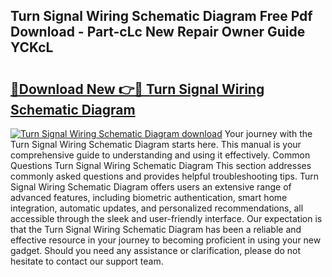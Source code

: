 ## Turn Signal Wiring Schematic Diagram Free Pdf Download - Part-cLc New Repair Owner Guide YCKcL

# <h2><a href="http://dfi8bz.blite.top/?on=Turn+Signal+Wiring+Schematic+Diagram">🔗Download New 👉🔴 Turn Signal Wiring Schematic Diagram</a></h2>

[![Turn Signal Wiring Schematic Diagram download](https://i.imgur.com/lujVjoI.png)](http://dfi8bz.blite.top/?on=Turn+Signal+Wiring+Schematic+Diagram)
Your journey with the Turn Signal Wiring Schematic Diagram starts here. This manual is your comprehensive guide to understanding and using it effectively. Common Questions Turn Signal Wiring Schematic Diagram This section addresses commonly asked questions and provides helpful troubleshooting tips. Turn Signal Wiring Schematic Diagram offers users an extensive range of advanced features, including biometric authentication, smart home integration, automatic updates, and personalized recommendations, all accessible through the sleek and user-friendly interface. Our expectation is that the Turn Signal Wiring Schematic Diagram has been a reliable and effective resource in your journey to becoming proficient in using your new gadget. Should you need any assistance or clarification, please do not hesitate to contact our support team.
